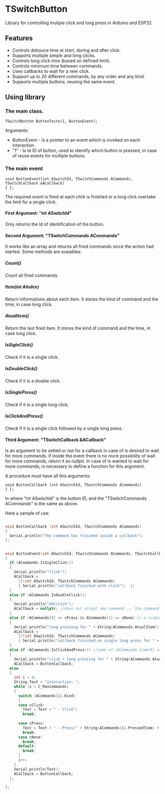 # TSwitchButton
Library for controlling muliple click and long press in Arduino and ESP32


## Features
- Controls debouce time at start, during and after click.
- Supports multiple simple and long clicks.
- Controls long click time (based on defined limit).
- Controls minimum time between commands.
- Uses callbacks to wait for a new click.
- Support up to 20 different commands, by any order and any kind.
- Supports multiple buttons, reusing the same event.


## Using library

### The main class.

```
TSwitchButton ButtonTeste(1, ButtonEvent);
```
Arguments:
- ButtonEvent - Is a pointer to an event which is invoked on each interaction. 
- "1" - Is te ID of button, used to identify which button is pressed, in case of reuse events for multiple buttons.

### The main event

```
void ButtonEvent(int ASwitchId, TSwitchCommands ACommands, TSwitchCallback &ACallback)
{ };
```
The required event is fired at each click is finished or a long click overtake the limit for a single click.

#### First Argument: "int ASwitchId" 
Only returns the Id of identification of the button.


#### Second Argument: "TSwitchCommands ACommands"
It works like an array and returns all fired commands since the action had started.
Some methods are avaiables:
  
##### Count() 
Count all fired commands.

##### Item(int AIndex) 
Return informations about each item. It stores the kind of command and the time, in case long click.

##### AtualItem() 
Return the last fired item. It stores the kind of command and the time, in case long click.

##### IsSigleClick() 
Check if it is a single click.

##### IsDoubleClick()
Check if it is a double click.

##### IsSinglePress()
Check if it is a single long click.

##### IsClickAndPress() 
Check if it is a single click followed by a single long press.


#### Third Argument: "TSwitchCallback &ACallback"
Is an argument to be setted or not for a callback in case of is desired to wait for more commands.
If inside the event there is no more possibility of wait for more commands, return it as nullptr.
In case of is wanted to wait for more commands, is necessary to define a function for this argument.

A procedure must have all this arguments:
```
void ButtonCallback (int ASwitchId, TSwitchCommands ACommands)
{ };
```
In where "int ASwitchId" is the button ID, and the "TSwitchCommands ACommands" is the same as above.

Here a sample of use:


```C++

void ButtonCallback (int ASwitchId, TSwitchCommands ACommands)
{
  Serial.println("the command has finished inside a callback");
};


void ButtonEvent(int ASwitchId, TSwitchCommands ACommands, TSwitchCallback &ACallback)
{  
  if (ACommands.IsSigleClick()) 
  { 
    Serial.println("click"); 
    ACallback =
      [](int ASwitchId, TSwitchCommands ACommands)
      { Serial.println("callback finished with click");  };
  }
  else if (ACommands.IsDoubleClick())
  { 
    Serial.println("dblclick"); 
    ACallback = nullptr; //does not accept new command ... the command already is executed and does not support another stage
  }
  else if (ACommands[0] == cPress && ACommands[1] == cNone) // a single long click
  { 
    Serial.println("long pressing for " + String(ACommands.AtualItem().PressedTime)); 
    ACallback =
      [](int ASwitchId, TSwitchCommands ACommands)
      { Serial.println("callback finished on single long press for " + String(ACommands.AtualItem().PressedTime)); };
  }
  else if (ACommands.IsClickAndPress()) //same of (ACommands.Item(0) == cClick && ACommands.Item(1) == cPress && ACommands.Item(3) == cNone)
  { 
    Serial.println("click + long pressing for " + String(ACommands.AtualItem().PressedTime)); 
    ACallback = ButtonCallback;
  else
  { 
    int i = 0;
    String Text = "interaction: ";
    while (i < C_MaxCommands)
    {  
      switch (ACommands[i].Kind)
      {
      case cClick:
        Text = Text + " - Click";
        break;
      
      case cPress:
        Text = Text + " - Press(" + String(ACommands[i].PressedTime) + "%)";
        break;
      case cNone: 
        break;
      default:
        break;
      }    
      i++;
    }    
    Serial.println(Text); 
    ACallback = ButtonCallback;
  };

};
```



